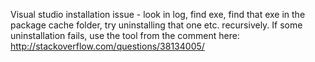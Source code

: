 Visual studio installation issue - look in log, find exe, find that exe in the package cache folder, try uninstalling that one etc. recursively. If some uninstallation fails, use the tool from the comment here: http://stackoverflow.com/questions/38134005/